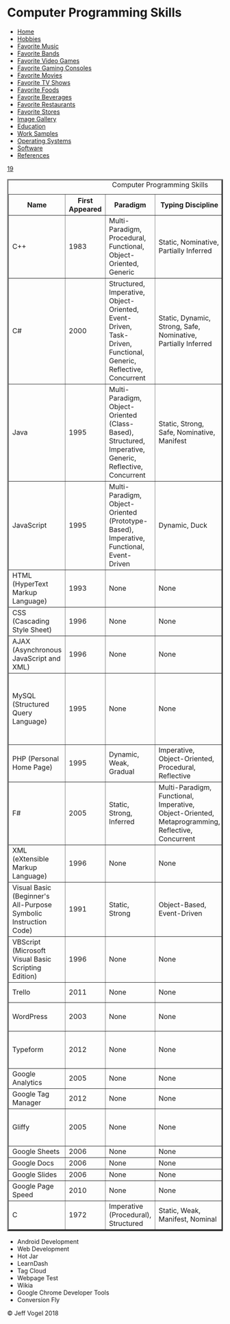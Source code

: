<head>
		<link href="styles/Website About Me - main.css" rel="stylesheet"/>
	</head>
	<body onload = "ComputerProgrammingSkillsProcess()">
		<div class = "header">
			<h1>Computer Programming Skills</h1>
		</div>
		<div class = "nav">
			<ul>
				<li><a href="Website About Me - Main.md">Home</a></li>
				<li><a href="Website About Me - Hobbies.md">Hobbies</a></li>
				<li><a href="Website About Me - Favorite Music.md">Favorite Music</a></li>
				<li><a href="Website About Me - Favorite Bands.md">Favorite Bands</a></li>
				<li><a href="Website About Me - Favorite Video Games.md">Favorite Video Games</a></li>
				<li><a href="Website About Me - Favorite Gaming Consoles.md">Favorite Gaming Consoles</a></li>
				<li><a href="Website About Me - Favorite Movies.md">Favorite Movies</a></li>
				<li><a href="Website About Me - Favorite TV Shows.md">Favorite TV Shows</a></li>
				<li><a href="Website About Me - Favorite Foods.md">Favorite Foods</a></li>
				<li><a href="Website About Me - Favorite Beverages.md">Favorite Beverages</a></li>
				<li><a href="Website About Me - Favorite Restaurants.md">Favorite Restaurants</a></li>
				<li><a href="Website About Me - Favorite Stores.md">Favorite Stores</a></li>
				<li><a href="Website About Me - Image Gallery.md">Image Gallery</a></li>
				<li><a href="Website About Me - Education.md">Education</a></li>
				<li><a href="Website About Me - Work Samples.md">Work Samples</a></li>
				<li><a href="Website About Me - Operating Systems.md">Operating Systems</a></li>
				<li><a href="Website About Me - Software.md">Software</a></li>
				<li><a href="Website About Me - References.md">References</a></li>
			</ul>
		</div>
		<div class = "content">
			<div id="myComputerProgrammingSkillsElement">
				<table border = "3">
			<caption>Computer Programming Skills</caption>
				<tr>
					<th>Name</th>
					<th>First Appeared</th>
					<th>Paradigm</th>
					<th>Typing Discipline</th>
					<th>Designed By</th>
					<th>Reference Number(s)</th>
				</tr>
				<tr>
					<td>C++</td>
					<td>1983</td>
					<td>Multi-Paradigm, Procedural, Functional, Object-Oriented, Generic</td>
					<td>Static, Nominative, Partially Inferred</td>
					<td>Bjarne Stroustrup</td>
					<td><a href="Website About Me -References.html">1</a></td>
				</tr>
				<tr>
					<td>C#</td>
					<td>2000</td>
					<td>Structured, Imperative, Object-Oriented, Event-Driven, Task-Driven, Functional, Generic, Reflective, Concurrent</td>
					<td>Static, Dynamic, Strong, Safe, Nominative, Partially Inferred</td>
					<td>Microsoft</td>
					<td><a href="Website About Me -References.md">2</a></td>
				</tr>
				<tr>
					<td>Java</td>
					<td>1995</td>
					<td>Multi-Paradigm, Object-Oriented (Class-Based), Structured, Imperative, Generic, Reflective, Concurrent</td>
					<td>Static, Strong, Safe, Nominative, Manifest</td>
					<td>James Gosling</td>
					<td><a href="Website About Me -References.md">3</a></td>
				</tr>
				<tr>
					<td>JavaScript</td>
					<td>1995</td>
					<td>Multi-Paradigm, Object-Oriented (Prototype-Based), Imperative, Functional, Event-Driven</td>
					<td>Dynamic, Duck</td>
					<td>Brendan Eich</td>
					<td><a href="Website About Me -References.md">4</a></td>
				</tr>
				<tr>
					<td>HTML (HyperText Markup Language)</td>
					<td>1993</td>
					<td>None</td>
					<td>None</td>
					<td>Tim Berners-Lee</td>
					<td><a href="Website About Me -References.md">5</a></td>
				</tr>
				<tr>
					<td>CSS (Cascading Style Sheet)</td>
					<td>1996</td>
					<td>None</td>
					<td>None</td>
					<td>Hakon Wium Lie</td>
					<td><a href="Website About Me -References.md">6</a></td>
				</tr>
				<tr>
					<td>AJAX (Asynchronous JavaScript and XML)</td>
					<td>1996</td>
					<td>None</td>
					<td>None</td>
					<td>None</td>
					<td><a href="Website About Me -References.md">7</a></td>
				</tr>
				<tr>
					<td>MySQL (Structured Query Language)</td>
					<td>1995</td>
					<td>None</td>
					<td>None</td>
					<td>David Axmark, Allan Larsson and Micheal "Monty" Widenius</td>
					<td><a href="Website About Me -References.md">8</a></td>
				</tr>
				<tr>
					<td>PHP (Personal Home Page)</td>
					<td>1995</td>
					<td>Dynamic, Weak, Gradual</td>
					<td>Imperative, Object-Oriented, Procedural, Reflective</td>
					<td>Rasmus Lerdorf</td>
					<td><a href="Website About Me -References.md">9</a></td>
				</tr>
				<tr>
					<td>F#</td>
					<td>2005</td>
					<td>Static, Strong, Inferred</td>
					<td>Multi-Paradigm, Functional, Imperative, Object-Oriented, Metaprogramming, Reflective, Concurrent</td>
					<td>Don Syme, Microsoft Research</td>
					<td><a href="Website About Me -References.md">10</a></td>
				</tr>
				<tr>
					<td>XML (eXtensible Markup Language)</td>
					<td>1996</td>
					<td>None</td>
					<td>None</td>
					<td>None</td>
					<td><a href="Website About Me -References.md">11</a></td>
				</tr>
				<tr>
					<td>Visual Basic (Beginner's All-Purpose Symbolic Instruction Code)</td>
					<td>1991</td>
					<td>Static, Strong</td>
					<td>Object-Based, Event-Driven</td>
					<td>Alan Cooper</td>
					<td><a href="Website About Me -References.md">12</a>, <a href="Website About Me -References.md">13</a></td>
				</tr>
				<tr>
					<td>VBScript (Microsoft Visual Basic Scripting Edition)</td>
					<td>1996</td>
					<td>None</td>
					<td>None</td>
					<td>Alan Cooper</td>
					<td><a href="Website About Me -References.md">14</a></td>
				</tr>
				<tr>
					<td>Trello</td>
					<td>2011</td>
					<td>None</td>
					<td>None</td>
					<td>Joel Spolsky</td>
					<td><a href="Website About Me -References.md">15</a></td>
				</tr>
				<tr>
					<td>WordPress</td>
					<td>2003</td>
					<td>None</td>
					<td>None</td>
					<td>Matt Mullenweg, Mike Little</td>
					<td><a href="Website About Me -References.md">16</a></td>
				</tr>
				<tr>
					<td>Typeform</td>
					<td>2012</td>
					<td>None</td>
					<td>None</td>
					<td>Robert Munoz, David Okuniev</td>
					<td><a href="Website About Me -References.md">17</a></td>
				</tr>
				<tr>
					<td>Google Analytics</td>
					<td>2005</td>
					<td>None</td>
					<td>None</td>
					<td>Google</td>
					<td><a href="Website About Me -References.md">18</a></td>
				</tr>
				<tr>
					<td>Google Tag Manager</td>
					<td>2012</td>
					<td>None</td>
					<td>None</td>
					<td>Google</td>
					</td><a href="Website About Me -References.md">19</a></td>
				</tr>
				<tr>
					<td>Gliffy</td>
					<td>2005</td>
					<td>None</td>
					<td>None</td>
					<td>Chris Kohlhardt, Clint Dickson</td>
					<td><a href="Website About Me -References.md">20</a></td>
				</tr>
				<tr>
					<td>Google Sheets</td>
					<td>2006</td>
					<td>None</td>
					<td>None</td>
					<td>Google</td>
					<td><a href="Website About Me -References.md">21</a></td>
				</tr>
				<tr>
					<td>Google Docs</td>
					<td>2006</td>
					<td>None</td>
					<td>None</td>
					<td>Google</td>
					<td><a href="Website About Me -References.md">21</a></td>
				</tr>
				<tr>
					<td>Google Slides</td>
					<td>2006</td>
					<td>None</td>
					<td>None</td>
					<td>Google</td>
					<td><a href="Website About Me -References.md">21</a></td>
				</tr>
				<tr>
					<td>Google Page Speed</td>
					<td>2010</td>
					<td>None</td>
					<td>None</td>
					<td>Google</td>
					<td><a href="Website About Me -References.md">22</a></td>
				</tr>
				<tr>
					<td>C</td>
					<td>1972</td>
					<td>Imperative (Procedural), Structured</td>
					<td>Static, Weak, Manifest, Nominal</td>
					<td>Dennis Ritchie</td>
					<td><a href="Website About Me -References.md">25</a></td>
				</tr>
			</table>
			<ul>
				<li>Android Development</li>
				<li>Web Development</li>
				<li>Hot Jar</li>
				<li>LearnDash</li>
				<li>Tag Cloud</li>
				<li>Webpage Test</li>
				<li>Wikia</li>
				<li>Google Chrome Developer Tools</li>
				<li>Conversion Fly</li>
			</ul>
			</div>
		</div>
		<div class ="footer">
			<p>&copy; Jeff Vogel 2018</p>
		</div>
	</body>
